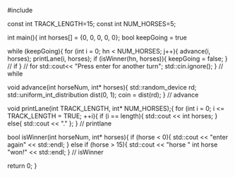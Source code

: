 #include <random>

const int TRACK_LENGTH=15;
const int NUM_HORSES=5;

int main(){
int horses[] = {0, 0, 0, 0, 0};
bool keepGoing = true

while (keepGoing){
    for (int i = 0; hn < NUM_HORSES; j++){
      advance(i, horses);
      printLane(i, horses);
      if (isWinner(hn, horses)){
      keepGoing = false;
    } // if
  } // for
std::cout<< "Press enter for another turn";
std::cin.ignore();
} // while



void advance(int horseNum, int* horses){
std::random_device rd;
std::uniform_int_distribution<int> dist(0, 1);
coin = dist(rd);
} // advance


void printLane(int TRACK_LENGTH, int* NUM_HORSES);{
	for (int i = 0; i <= TRACK_LENGTH = TRUE; ++i){
		if (i == length){
			std::cout << int horses;
	      } else{
		std::cout << "."
		};
} // printlane


bool isWinner(int horseNum, int* horses){
 if (horse < 0){
      std::cout << "enter again" << std::endl;
    } else if (horse > 15){
      std::cout << "horse " int horse "won!" << std::endl;
} // isWinner

return 0;
}
